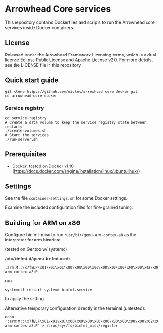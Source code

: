 # Arrowhead Core services
This repository contains Dockerfiles and scripts to run the Arrowhead core services inside Docker containers.

## License

Released under the Arrowhead Framework Licensing terms, which is a dual license Eclipse Public License and Apache License v2.0. For more details, see the LICENSE file in this repository.

## Quick start guide

    git clone https://github.com/eistec/arrowhead-core-docker.git
    cd arrowhead-core-docker

### Service registry

    cd service-registry
    # Create a data volume to keep the service registry state between restarts
    ./create-volumes.sh
    # Start the services
    ./run-server.sh

## Prerequisites

 - Docker, tested on Docker v1.10 (https://docs.docker.com/engine/installation/linux/ubuntulinux/)

## Settings

See the file `container-settings.sh` for some Docker settings.

Examine the included configuration files for fine-grained tuning.

## Building for ARM on x86

Configure binfmt-misc to run `/usr/bin/qemu-arm-cortex-a8` as the interpreter for arm binaries:

(tested on Gentoo w/ systemd)

/etc/binfmt.d/qemu-binfmt.conf:

    :arm:M::\x7fELF\x01\x01\x01\x00\x00\x00\x00\x00\x00\x00\x00\x00\x02\x00\x28\x00:\xff\xff\xff\xff\xff\xff\xff\x00\xff\xff\xff\xff\xff\xff\x00\xff\xfe\xff\xff\xff:/usr/bin/qemu-arm-cortex-a8:P

run

    systemctl restart systemd-binfmt.service

to apply the setting


Alternative temporary configuration directly in the terminal (untested):

    echo ':arm:M::\x7fELF\x01\x01\x01\x00\x00\x00\x00\x00\x00\x00\x00\x00\x02\x00\x28\x00:\xff\xff\xff\xff\xff\xff\xff\x00\xff\xff\xff\xff\xff\xff\x00\xff\xfe\xff\xff\xff:/usr/bin/qemu-arm-cortex-a8:P' > /proc/sys/fs/binfmt_misc/register
